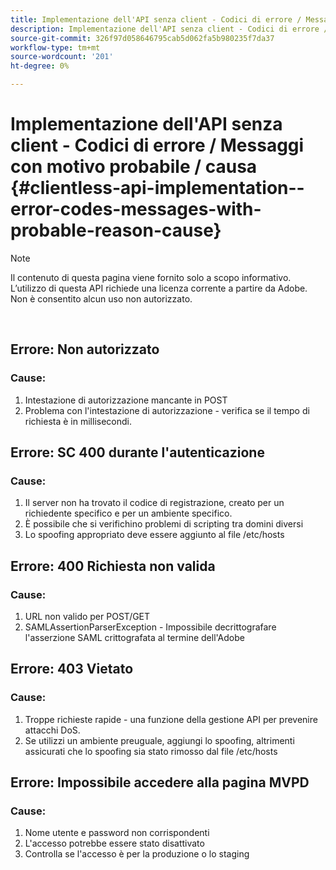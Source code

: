 ```yaml
---
title: Implementazione dell'API senza client - Codici di errore / Messaggi con motivo probabile / causa
description: Implementazione dell'API senza client - Codici di errore / Messaggi con motivo probabile / causa
source-git-commit: 326f97d058646795cab5d062fa5b980235f7da37
workflow-type: tm+mt
source-wordcount: '201'
ht-degree: 0%

---
```



# Implementazione dell&#39;API senza client - Codici di errore / Messaggi con motivo probabile / causa {#clientless-api-implementation--error-codes-messages-with-probable-reason-cause}

>[!NOTE]
>
>Il contenuto di questa pagina viene fornito solo a scopo informativo. L’utilizzo di questa API richiede una licenza corrente a partire da Adobe. Non è consentito alcun uso non autorizzato.

</br>


## Errore: Non autorizzato

### Cause:

1. Intestazione di autorizzazione mancante in POST
1. Problema con l&#39;intestazione di autorizzazione - verifica se il tempo di richiesta è in millisecondi.

## Errore: SC 400 durante l&#39;autenticazione

### Cause:

1. Il server non ha trovato il codice di registrazione, creato per un richiedente specifico e per un ambiente specifico.
1. È possibile che si verifichino problemi di scripting tra domini diversi
1. Lo spoofing appropriato deve essere aggiunto al file /etc/hosts

## Errore: 400 Richiesta non valida

### Cause:

1. URL non valido per POST/GET
1. SAMLAssertionParserException - Impossibile decrittografare l&#39;asserzione SAML crittografata al termine dell&#39;Adobe

## Errore: 403 Vietato

### Cause:

1. Troppe richieste rapide - una funzione della gestione API per prevenire attacchi DoS.
2. Se utilizzi un ambiente preuguale, aggiungi lo spoofing, altrimenti assicurati che lo spoofing sia stato rimosso dal file /etc/hosts

## Errore: Impossibile accedere alla pagina MVPD

### Cause:

1. Nome utente e password non corrispondenti 
2. L&#39;accesso potrebbe essere stato disattivato
3. Controlla se l&#39;accesso è per la produzione o lo staging


<!--

## Related Information

- [Clientless API Reference](/help/authentication/rest-api-reference.md)

-->